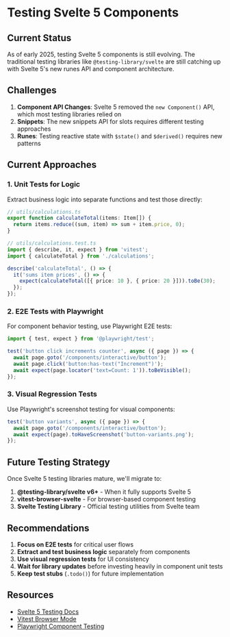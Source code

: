 # Testing Svelte 5 Components

## Current Status

As of early 2025, testing Svelte 5 components is still evolving. The traditional testing libraries like `@testing-library/svelte` are still catching up with Svelte 5's new runes API and component architecture.

## Challenges

1. **Component API Changes**: Svelte 5 removed the `new Component()` API, which most testing libraries relied on
2. **Snippets**: The new snippets API for slots requires different testing approaches
3. **Runes**: Testing reactive state with `$state()` and `$derived()` requires new patterns

## Current Approaches

### 1. Unit Tests for Logic
Extract business logic into separate functions and test those directly:

```typescript
// utils/calculations.ts
export function calculateTotal(items: Item[]) {
  return items.reduce((sum, item) => sum + item.price, 0);
}

// utils/calculations.test.ts
import { describe, it, expect } from 'vitest';
import { calculateTotal } from './calculations';

describe('calculateTotal', () => {
  it('sums item prices', () => {
    expect(calculateTotal([{ price: 10 }, { price: 20 }])).toBe(30);
  });
});
```

### 2. E2E Tests with Playwright
For component behavior testing, use Playwright E2E tests:

```typescript
import { test, expect } from '@playwright/test';

test('button click increments counter', async ({ page }) => {
  await page.goto('/components/interactive/button');
  await page.click('button:has-text("Increment")');
  await expect(page.locator('text=Count: 1')).toBeVisible();
});
```

### 3. Visual Regression Tests
Use Playwright's screenshot testing for visual components:

```typescript
test('button variants', async ({ page }) => {
  await page.goto('/components/interactive/button');
  await expect(page).toHaveScreenshot('button-variants.png');
});
```

## Future Testing Strategy

Once Svelte 5 testing libraries mature, we'll migrate to:

1. **@testing-library/svelte v6+** - When it fully supports Svelte 5
2. **vitest-browser-svelte** - For browser-based component testing
3. **Svelte Testing Library** - Official testing utilities from Svelte team

## Recommendations

1. **Focus on E2E tests** for critical user flows
2. **Extract and test business logic** separately from components
3. **Use visual regression tests** for UI consistency
4. **Wait for library updates** before investing heavily in component unit tests
5. **Keep test stubs** (`.todo()`) for future implementation

## Resources

- [Svelte 5 Testing Docs](https://svelte.dev/docs/svelte/testing)
- [Vitest Browser Mode](https://vitest.dev/guide/browser/)
- [Playwright Component Testing](https://playwright.dev/docs/test-components)
